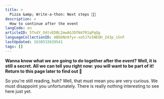 ```yaml
---
title: >
  Pizza &amp; Write-a-thon: Next steps 🍕📝
description: >
  How to continue after the event
langCode: en
articleID: 5TndY_O4tvEDBL2mwAGJDfN47R1qPqQg
languageCollectionID: ABbbNn8fyv-xe5J7oIWEOH_243p_sSnF
lastUpdated: 1638532639541
tags: []
---
```


**Wanna know what we are going to do together after the event? Well, it is still a secret. All we can tell you right now: you will want to be part of it! Return to this page later to find out 🤩**

So you're still reading, huh? Well, that must mean you are very curious. We must disappoint you unfortunately. There is really nothing interesting to see here just yet.

<div></div>